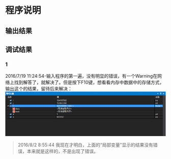# 程序说明 #
## 输出结果 ##

## 调试结果 ##
### 1 ###
2016/7/19 11:24:54-输入程序的第一遍，没有明显的错误，有一个Warning在网络上找到解答了，就解决了。但是按下F10键，想看看内存中数据中的存储方式，输出这个的结果，留待后来解决：
![](img/bug1.png)

>2016/8/2 8:55:44 我现在才明白，上面的“局部变量”显示的结果没有错误，本来就是这样的，不是出现了错误。



